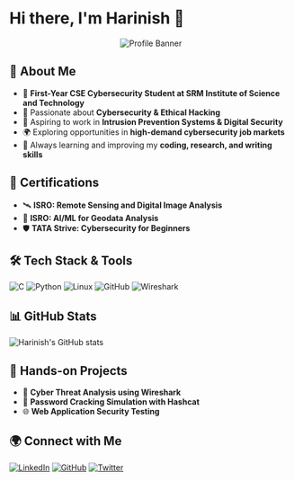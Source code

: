 # Hi there, I'm **Harinish** 👋

<p align="center">
  <img src="https://your-image-link-here" alt="Profile Banner" />
</p>

## 🚀 About Me
- 🏫 **First-Year CSE Cybersecurity Student at SRM Institute of Science and Technology**
- 🔐 Passionate about **Cybersecurity & Ethical Hacking**
- 💼 Aspiring to work in **Intrusion Prevention Systems & Digital Security**
- 🌍 Exploring opportunities in **high-demand cybersecurity job markets**
- 📖 Always learning and improving my **coding, research, and writing skills**

## 📜 Certifications
- 🛰 **ISRO: Remote Sensing and Digital Image Analysis**
- 🤖 **ISRO: AI/ML for Geodata Analysis**
- 🛡 **TATA Strive: Cybersecurity for Beginners**

## 🛠 Tech Stack & Tools
![C](https://upload.wikimedia.org/wikipedia/commons/1/19/C_Logo.png)
![Python](https://upload.wikimedia.org/wikipedia/commons/c/c3/Python-logo-notext.svg)
![Linux](https://upload.wikimedia.org/wikipedia/commons/a/af/Tux.png)
![GitHub](https://upload.wikimedia.org/wikipedia/commons/9/91/Octicons-mark-github.svg)
![Wireshark](https://upload.wikimedia.org/wikipedia/commons/e/e6/Wireshark_Logo.png)

## 📊 GitHub Stats
![Harinish's GitHub stats](https://github-readme-stats.vercel.app/api?username=BossHarinish&show_icons=true&theme=dark)

## 📌 Hands-on Projects
- 🔎 **Cyber Threat Analysis using Wireshark**
- 🔐 **Password Cracking Simulation with Hashcat**
- 🌐 **Web Application Security Testing**

## 🌍 Connect with Me
[![LinkedIn](https://upload.wikimedia.org/wikipedia/commons/8/81/LinkedIn_icon.svg)](https://www.linkedin.com/in/bossharinish/)
[![GitHub](https://upload.wikimedia.org/wikipedia/commons/9/91/Octicons-mark-github.svg)](https://github.com/BossHarinish)
[![Twitter](https://upload.wikimedia.org/wikipedia/commons/6/60/Twitter_Logo_as_of_2021.svg)](https://twitter.com/BossHarinish)
